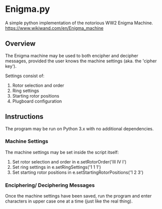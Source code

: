 # Enigma.py

A simple python implementation of the notorious WW2 Enigma Machine.
https://www.wikiwand.com/en/Enigma_machine

## Overview

The Enigma machine may be used to both encipher and decipher messages, provided the user knows the machine settings (aka. the 'cipher key').

Settings consist of:
1. Rotor selection and order
2. Ring settings
3. Starting rotor positions
4. Plugboard configuration

## Instructions

The program may be run on Python 3.x with no additional dependencies.

### Machine Settings

The machine settings may be set inside the script itself:
1. Set rotor selection and order in e.setRotorOrder('III IV I')
2. Set ring settings in e.setRingSettings('1 1 1')
3. Set starting rotor positions in e.setStartingRotorPositions('1 2 3')

### Enciphering/ Deciphering Messages

Once the machine settings have been saved, run the program and enter characters in upper case one at a time (just like the real thing).
